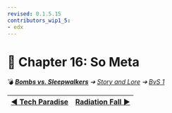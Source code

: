 ```yaml
---
revised: 0.1.5.15
contributors_wip1_5:
- edx
---
```


# 📄 Chapter 16: So Meta

💣 ***[Bombs vs. Sleepwalkers][home]** ➔ [Story and Lore][story] ➔ [BvS 1][story_bvs1]*

| [◀️ Tech Paradise][prev] | [Radiation Fall ▶️][next] |
| --: | :-- |

[home]: /README.md
[prev]: /story/bvs1/15_tech_paradise.md
[next]: /story/bvs1/17_radiation_fall.md
[story]: /story/readme.md
[story_bvs1]: /story/bvs1/readme.md

